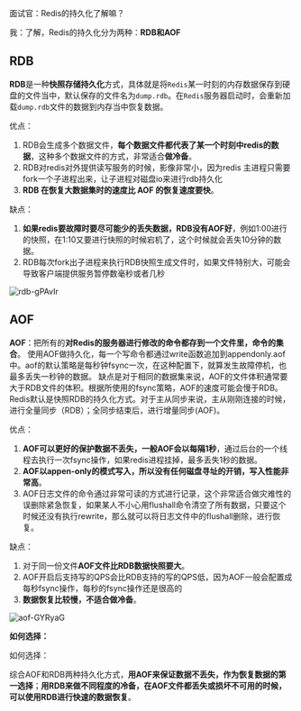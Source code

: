 
面试官：Redis的持久化了解嘛？

我：了解，Redis的持久化分为两种：**RDB和AOF**

## RDB

**RDB**是一种**快照存储持久化**方式，具体就是将`Redis`某一时刻的内存数据保存到硬盘的文件当中，默认保存的文件名为`dump.rdb`。在`Redis`服务器启动时，会重新加载`dump.rdb`文件的数据到内存当中恢复数据。

优点：

1. RDB会生成多个数据文件，**每个数据文件都代表了某一个时刻中redis的数据**，这种多个数据文件的方式，非常适合**做冷备**。
2. RDB对redis对外提供读写服务的时候，影像非常小，因为redis 主进程只需要fork一个子进程出来，让子进程对磁盘io来进行rdb持久化
3. **RDB 在恢复大数据集时的速度比 AOF 的恢复速度要快**。

缺点：

1. **如果redis要故障时要尽可能少的丢失数据，RDB没有AOF好**，例如1:00进行的快照，在1:10又要进行快照的时候宕机了，这个时候就会丢失10分钟的数据。
2. RDB每次fork出子进程来执行RDB快照生成文件时，如果文件特别大，可能会导致客户端提供服务暂停数毫秒或者几秒

![rdb-gPAvIr](https://cdn.jsdelivr.net/gh/DreamCats/imgs@main/uPic/rdb-gPAvIr.png)

## AOF

**AOF**：把所有的**对Redis的服务器进行修改的命令都存到一个文件里，命令的集合**。 使用AOF做持久化，每一个写命令都通过write函数追加到appendonly.aof中。aof的默认策略是每秒钟fsync一次，在这种配置下，就算发生故障停机，也最多丢失一秒钟的数据。 缺点是对于相同的数据集来说，AOF的文件体积通常要大于RDB文件的体积。根据所使用的fsync策略，AOF的速度可能会慢于RDB。 Redis默认是快照RDB的持久化方式。对于主从同步来说，主从刚刚连接的时候，进行全量同步（RDB）；全同步结束后，进行增量同步(AOF)。

优点：

1. **AOF可以更好的保护数据不丢失，一般AOF会以每隔1秒**，通过后台的一个线程去执行一次fsync操作，如果redis进程挂掉，最多丢失1秒的数据。
2. **AOF以appen-only的模式写入，所以没有任何磁盘寻址的开销，写入性能非常高**。
3. AOF日志文件的命令通过非常可读的方式进行记录，这个非常适合做灾难性的误删除紧急恢复，如果某人不小心用flushall命令清空了所有数据，只要这个时候还没有执行rewrite，那么就可以将日志文件中的flushall删除，进行恢复。

缺点：

1. 对于同一份文件**AOF文件比RDB数据快照要大**。
2. AOF开启后支持写的QPS会比RDB支持的写的QPS低，因为AOF一般会配置成每秒fsync操作，每秒的fsync操作还是很高的
3. **数据恢复比较慢，不适合做冷备**。

![aof-GYRyaG](https://cdn.jsdelivr.net/gh/DreamCats/imgs@main/uPic/aof-GYRyaG.png)

**如何选择：**

如何选择：

综合AOF和RDB两种持久化方式，**用AOF来保证数据不丢失，作为恢复数据的第一选择**；**用RDB来做不同程度的冷备，在AOF文件都丢失或损坏不可用的时候，可以使用RDB进行快速的数据恢复**。

